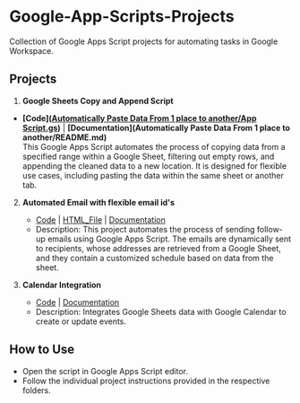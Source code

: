 # Google-App-Scripts-Projects
Collection of Google Apps Script projects for automating tasks in Google Workspace.

## Projects
1. **Google Sheets Copy and Append Script**
- **[Code]([Automatically Paste Data From 1 place to another/App Script.gs](https://github.com/Hritikm28/Google-App-Scripts-Projects/blob/main/Automatically%20Paste%20Data%20From%201%20place%20to%20another/App%20Script.gs))** | **[Documentation](Automatically Paste Data From 1 place to another/README.md)**  
  This Google Apps Script automates the process of copying data from a specified range within a Google Sheet, filtering out empty rows, and appending the cleaned data to a new location. It is designed for flexible use cases, including pasting the data within the same sheet or another tab.

2. **Automated Email with flexible email id's**
   - [Code](send_schedule_email_flexible_email_ids/schedule_emails_flx_emails.gs) | [HTML_File](send_schedule_email_flexible_email_ids/HTML.html) | [Documentation](send_schedule_email_flexible_email_ids/README.md)
   - Description: This project automates the process of sending follow-up emails using Google Apps Script. The emails are dynamically sent to recipients, whose addresses are retrieved from a Google Sheet, and they contain a customized schedule based on data from the sheet.

3. **Calendar Integration**
   - [Code](calendar_integration/CalendarIntegration.gs) | [Documentation](calendar_integration/README.md)
   - Description: Integrates Google Sheets data with Google Calendar to create or update events.

## How to Use
- Open the script in Google Apps Script editor.
- Follow the individual project instructions provided in the respective folders.

